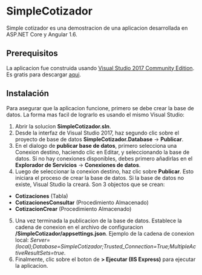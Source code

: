 # SimpleCotizador
Simple cotizador es una demostracion de una aplicacion desarrollada en ASP.NET Core y Angular 1.6.


## Prerequisitos

La aplicacion fue construida usando [Visual Studio 2017 Community Edition](https://www.visualstudio.com/vs/community/). Es gratis para descargar [aqui](https://www.visualstudio.com/vs/community/).

## Instalación

Para asegurar que la aplicacion funcione, primero se debe crear la base de datos. La forma mas facil de lograrlo es usando el mismo Visual Studio:

1. Abrir la solucion **SimpleCotizador.sln**.
2. Desde la interfaz de Visual Studio 2017, haz segundo clic sobre el proyecto de base de datos **SimpleCotizador.Database** -> **Publicar**.
3. En el dialogo de **publicar base de datos**, primero selecciona una Conexion destino, haciendo clic en Editar, y seleccionando la base de datos. Si no hay conexiones disponibles, debes primero añadirlas en el **Explorador de Servicios** -> **Conexiones de datos**.
4. Luego de seleccionar la conexion destino, haz clic sobre **Publicar**. Esto iniciara el proceso de crear la base de datos. Si la base de datos no existe, Visual Studio la creará. Son 3 objectos que se crean:
  - **Cotizaciones** (Tabla)
  - **CotizacionesConsultar** (Procedimiento Almacenado)
  - **CotizacionCrear** (Procedimiento Almacenado)
5. Una vez terminada la publicacion de la base de datos. Establece la cadena de conexion en el archivo de configuracion **/SimpleCotizador/appsettings.json**. Ejemplo de la cadena de conexion local: *Server=(local);Database=SimpleCotizador;Trusted_Connection=True;MultipleActiveResultSets=true*.
6. Finalmente, clic sobre el boton de **> Ejecutar (IIS Express)** para ejecutar la aplicacion.

